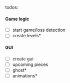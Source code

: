 todos:

#### Game logic
- [ ] start game/loss detection
- [ ] create levels*

#### GUI
- [ ] create gui
- [ ] upcoming pieces
- [ ] ghost*
- [ ] animations*